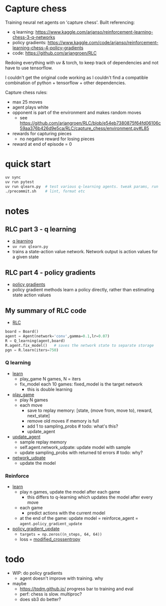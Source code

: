# Capture chess

Training neural net agents on 'capture chess'. Built referencing:

- q learning: https://www.kaggle.com/arjanso/reinforcement-learning-chess-3-q-networks
- policy gradients: https://www.kaggle.com/code/arjanso/reinforcement-learning-chess-4-policy-gradients
- code: https://github.com/arjangroen/RLC

Redoing everything with uv & torch, to keep track of dependencies and not have
to use tensorflow.

I couldn't get the original code working as I couldn't find a compatible
combination of python + tensorflow + other dependencies.

Capture chess rules:
- max 25 moves
- agent plays white
- opponent is part of the environment and makes random moves
    - see https://github.com/arjangroen/RLC/blob/e54eb7380875f64fd06106c59aa376b426d9e5ca/RLC/capture_chess/environment.py#L85
- rewards for capturing pieces
    - no negative reward for losing pieces
- reward at end of episode = 0

# quick start
```sh
uv sync
uv run pytest
uv run qlearn.py  # test various q-learning agents. tweak params, run
./precommit.sh    # lint, format etc
```

# notes
## RLC part 3 - q learning
- [q learning](https://www.kaggle.com/arjanso/reinforcement-learning-chess-3-q-networks)
- `uv run qlearn.py`
- trains a state-action value network. Network output is action values for a
  given state
## RLC part 4 - policy gradients
- [policy gradients](https://www.kaggle.com/code/arjanso/reinforcement-learning-chess-4-policy-gradients)
- policy gradient methods learn a policy directly, rather than estimating state
  action values
## My summary of RLC code
- [RLC](https://github.com/arjangroen/RLC)
```py
board = Board()
agent = Agent(network='conv',gamma=0.1,lr=0.07)
R = Q_learning(agent,board)
R.agent.fix_model()   # saves the network state to separate storage
pgn = R.learn(iters=750)
```
### Q learning
- [learn](https://github.com/arjangroen/RLC/blob/e54eb7380875f64fd06106c59aa376b426d9e5ca/RLC/capture_chess/learn.py#L26)
    - play_game N games, N = iters
    - fix_model each 10 games: fixed_model is the target network
        - this is double learning
- [play_game](https://github.com/arjangroen/RLC/blob/e54eb7380875f64fd06106c59aa376b426d9e5ca/RLC/capture_chess/learn.py#L53)
    - play N games
    - each move
        - save to replay memory: [state, (move from, move to), reward, next_state]
        - remove old moves if memory is full
        - add 1 to sampling_probs   # todo: what's this?
        - update_agent
- [update_agent](https://github.com/arjangroen/RLC/blob/e54eb7380875f64fd06106c59aa376b426d9e5ca/RLC/capture_chess/learn.py#L139C9-L139C21)
    - sample replay memory
    - self.agent.network_udpate: update model with sample
    - update sampling_probs with returned td errors  # todo: why?
- [network_udpate](https://github.com/arjangroen/RLC/blob/e54eb7380875f64fd06106c59aa376b426d9e5ca/RLC/capture_chess/agent.py#L111)
    - update the model
### Reinforce
- [learn](https://github.com/arjangroen/RLC/blob/e54eb7380875f64fd06106c59aa376b426d9e5ca/RLC/capture_chess/learn.py#L170)
    - play n games, update the model after each game
        - this differs to q-learning which updates the model after every move
    - each game
        - predict actions with the current model
    - at the end of the game: update model = reinforce_agent = `agent.policy_gradient_update`
- [policy_gradient_update](https://github.com/arjangroen/RLC/blob/e54eb7380875f64fd06106c59aa376b426d9e5ca/RLC/capture_chess/agent.py#L172)
    - `targets = np.zeros((n_steps, 64, 64))`
    - loss = [modified_crossentropy](https://github.com/arjangroen/RLC/blob/e54eb7380875f64fd06106c59aa376b426d9e5ca/RLC/capture_chess/agent.py#L9)

# todo
- WIP: do policy gradients
    - agent doesn't improve with training. why
- maybe
    - https://tqdm.github.io/ progress bar to training and eval
    - perf: chess is slow. multiproc?
    - does sb3 do better?

